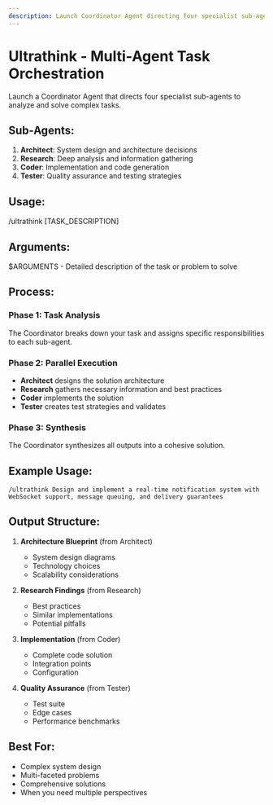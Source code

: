 ```yaml
---
description: Launch Coordinator Agent directing four specialist sub-agents for comprehensive task analysis
---
```


# Ultrathink - Multi-Agent Task Orchestration

Launch a Coordinator Agent that directs four specialist sub-agents to analyze and solve complex tasks.

## Sub-Agents:
1. **Architect**: System design and architecture decisions
2. **Research**: Deep analysis and information gathering
3. **Coder**: Implementation and code generation
4. **Tester**: Quality assurance and testing strategies

## Usage:
/ultrathink [TASK_DESCRIPTION]

## Arguments:
$ARGUMENTS - Detailed description of the task or problem to solve

## Process:

### Phase 1: Task Analysis
The Coordinator breaks down your task and assigns specific responsibilities to each sub-agent.

### Phase 2: Parallel Execution
- **Architect** designs the solution architecture
- **Research** gathers necessary information and best practices
- **Coder** implements the solution
- **Tester** creates test strategies and validates

### Phase 3: Synthesis
The Coordinator synthesizes all outputs into a cohesive solution.

## Example Usage:

```
/ultrathink Design and implement a real-time notification system with WebSocket support, message queuing, and delivery guarantees
```

## Output Structure:
1. **Architecture Blueprint** (from Architect)
   - System design diagrams
   - Technology choices
   - Scalability considerations

2. **Research Findings** (from Research)
   - Best practices
   - Similar implementations
   - Potential pitfalls

3. **Implementation** (from Coder)
   - Complete code solution
   - Integration points
   - Configuration

4. **Quality Assurance** (from Tester)
   - Test suite
   - Edge cases
   - Performance benchmarks

## Best For:
- Complex system design
- Multi-faceted problems
- Comprehensive solutions
- When you need multiple perspectives